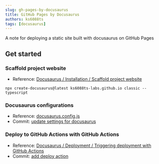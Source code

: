 ```yaml
---
slug: gh-pages-by-docusaurus
title: GitHub Pages by Docusaurus
authors: ks6088ts
tags: [docusaurus]
---
```


A note for deploying a static site built with docusaurus on GitHub Pages

<!--truncate-->

## Get started

### Scaffold project website

- Reference: [Docusaurus / Installation / Scaffold project website](https://docusaurus.io/docs/installation#scaffold-project-website)

```shell
npx create-docusaurus@latest ks6088ts-labs.github.io classic --typescript
```

### Docusaurus configurations

- Reference: [docusaurus.config.js](https://docusaurus.io/docs/api/docusaurus-config)
- Commit: [update settings for docusaurus](https://github.com/ks6088ts/ks6088ts.github.io/commit/c02e76e5f68febeeb6c4cd2df02a0473f762e9fb)

### Deploy to GitHub Actions with GitHub Actions

- Reference: [Docusaurus / Deployment / Triggering deployment with GitHub Actions](https://docusaurus.io/docs/deployment#triggering-deployment-with-github-actions)
- Commit: [add deploy action](https://github.com/ks6088ts/ks6088ts.github.io/commit/f27953ff6b308eb61986d7941f779f0a24fc57ef)